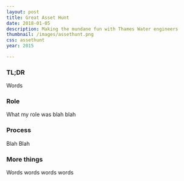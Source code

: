 ```yaml
---
layout: post
title: Great Asset Hunt
date: 2018-01-05
description: Making the mundane fun with Thames Water engineers
thumbnail: /images/assethunt.png
css: assethunt
year: 2015

---
```


### TL;DR
Words

### Role
What my role was blah blah

### Process
Blah Blah

### More things
Words words words words
